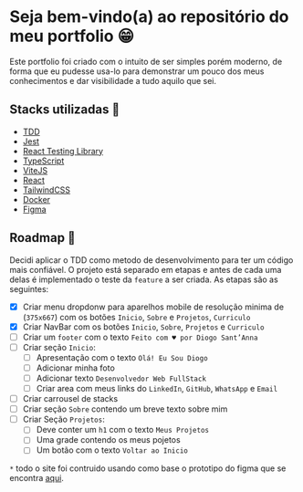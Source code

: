 
# Seja bem-vindo(a) ao repositório do meu portfolio :grin:

Este portfolio foi criado com o intuito de ser simples porém moderno, de forma que eu pudesse usa-lo para demonstrar um pouco dos meus conhecimentos e dar visibilidade a tudo aquilo que sei.


## Stacks utilizadas :wrench:

- [TDD](https://www.devmedia.com.br/test-driven-development-tdd-simples-e-pratico/18533)
- [Jest](https://jestjs.io/pt-BR/)
- [React Testing Library](https://testing-library.com/docs/react-testing-library/intro/)
- [TypeScript](https://www.typescriptlang.org/pt/)
- [ViteJS](https://vitejs.dev/)
- [React](https://pt-br.reactjs.org/)
- [TailwindCSS](https://tailwindcss.com/)
- [Docker](https://www.docker.com/)
- [Figma](https://www.figma.com/)



## Roadmap :memo:
Decidi aplicar o TDD como metodo de desenvolvimento para ter um código mais confiável. O projeto está separado em etapas e antes de cada uma delas é implementado o teste da `feature` a ser criada.
As etapas são as seguintes:

- [x] Criar menu dropdonw para aparelhos mobile de resolução minima de (`375x667`) com os botões `Inicio`, `Sobre` e `Projetos`, `Curriculo`
- [x] Criar NavBar com os botões `Inicio`, `Sobre`, `Projetos` e `Curriculo`
- [ ] Criar um `footer` com o texto `Feito com ♥ por Diogo Sant’Anna`
- [ ] Criar seção `Inicio`:
    - [ ] Apresentação com o texto `Olá! Eu Sou Diogo`
    - [ ] Adicionar minha foto
    - [ ] Adicionar texto `Desenvolvedor Web FullStack`
    - [ ] Criar area com meus links do `LinkedIn`, `GitHub`, `WhatsApp` e `Email`
- [ ] Criar carrousel de stacks
- [ ] Criar seção `Sobre` contendo um breve texto sobre mim
- [ ] Criar Seção `Projetos`:
    - [ ] Deve conter um `h1` com o texto `Meus Projetos`
    - [ ] Uma grade contendo os meus pojetos
    - [ ] Um botão com o texto `Voltar ao Inicio`

`*` todo o site foi contruido usando como base o prototipo do figma que se encontra [aqui](https://www.figma.com/file/MgPfiST1Q5lOwmwgLl91nB/my-portfolio?node-id=0%3A1).
